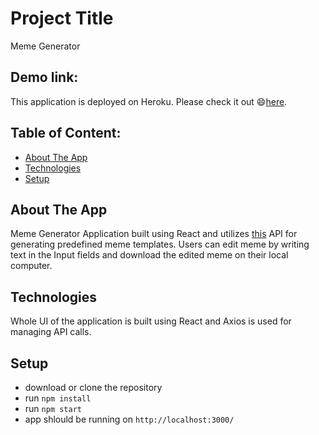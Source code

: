 # Project Title
Meme Generator

## Demo link:
This application is deployed on Heroku. Please check it out 😄[here](https://meme-generator-react-project-1.herokuapp.com/).

## Table of Content:

- [About The App](#about-the-app)
- [Technologies](#technologies)
- [Setup](#setup)


## About The App
Meme Generator Application built using React and utilizes [this](https://rapidapi.com/meme-generator-api-meme-generator-api-default/api/meme-generator/) API for generating predefined meme templates. Users can edit meme by writing text in the Input fields and download the edited meme on their local computer. 


## Technologies
Whole UI of the application is built using React and Axios is used for managing API calls. 

## Setup
- download or clone the repository
- run `npm install`
- run `npm start`
- app shlould be running on `http://localhost:3000/`


